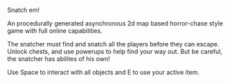 S n a t c h   e m !

An procedurally generated asynchronous 2d map based horror-chase style game with full online capabilities.

The snatcher must find and snatch all the players before they can escape. Unlock chests, and use powerups to help find your way out. But be careful, the snatcher has abilites of his own!

Use Space to interact with all objects and E to use your active item.
